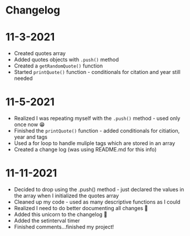 # Changelog

# 11-3-2021
* Created quotes array
* Added quotes objects with `.push()` method
* Created a `getRandomQuote()` function
* Started `printQuote()` function - conditionals for citation and year still needed

# 11-5-2021
* Realized I was repeating myself with the `.push()` method - used only once now 😁
* Finished the `printQuote()` function - added conditionals for citiation, year and tags
* Used a for loop to handle muliple tags which are stored in an array
* Created a change log (was using README.md for this info)

# 11-11-2021
* Decided to drop using the .push() method - just declared the values in the array when I initialized the  quotes array
* Cleaned up my code - used as many descriptive functions as I could
* Realized I need to do better documenting all changes 🤪
* Added this unicorn to the changelog 🦄
* Added the setinterval timer
* Finished comments...finished my project!